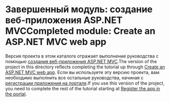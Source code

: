 # <a name="completed-module-create-an-aspnet-mvc-web-app"></a><span data-ttu-id="f7da8-101">Завершенный модуль: создание веб-приложения ASP.NET MVC</span><span class="sxs-lookup"><span data-stu-id="f7da8-101">Completed module: Create an ASP.NET MVC web app</span></span>

<span data-ttu-id="f7da8-102">Версия проекта в этом каталоге отражает выполнение руководства с помощью [создания веб-приложения ASP.NET MVC](https://docs.microsoft.com/graph/tutorials/aspnet?tutorial-step=1).</span><span class="sxs-lookup"><span data-stu-id="f7da8-102">The version of the project in this directory reflects completing the tutorial up through [Create an ASP.NET MVC web app](https://docs.microsoft.com/graph/tutorials/aspnet?tutorial-step=1).</span></span> <span data-ttu-id="f7da8-103">Если вы используете эту версию проекта, вам необходимо выполнить все остальные руководства, начиная с [регистрации приложения на портале](https://docs.microsoft.com/graph/tutorials/aspnet?tutorial-step=2).</span><span class="sxs-lookup"><span data-stu-id="f7da8-103">If you use this version of the project, you need to complete the rest of the tutorial starting at [Register the app in the portal](https://docs.microsoft.com/graph/tutorials/aspnet?tutorial-step=2).</span></span>
